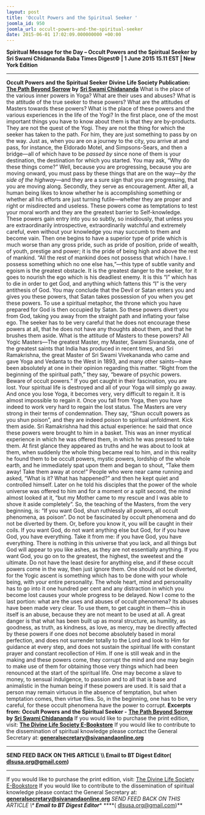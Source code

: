 ```yaml
---
layout: post
title: 'Occult Powers and the Spiritual Seeker '
joomla_id: 950
joomla_url: occult-powers-and-the-spiritual-seeker
date: 2015-06-01 17:02:09.000000000 +00:00
---
```

**Spiritual Message for the Day – Occult Powers and the Spiritual Seeker by Sri Swami Chidananda**
**Baba Times Digest© | 1 June 2015 15.11 EST | New York Edition**
* * *
**Occult Powers and the Spiritual Seeker**
**Divine Life Society Publication:** [**The Path Beyond Sorrow**](http://www.dlshq.org/download/beyond.htm#_VPID_4) **by** [**Sri Swami Chidananda**](http://www.dlshq.org/saints/chida.htm)
What is the place of the various inner powers in Yoga? What are their uses and abuses? What is the attitude of the true seeker to these powers? What are the attitudes of Masters towards these powers? What is the place of these powers and the various experiences in the life of the Yogi?
In the first place, one of the most important things you have to know about them is that they are by-products. They are not the quest of the Yogi. They are not the thing for which the seeker has taken to the path. For him, they are just something to pass by on the way. Just as, when you are on a journey to the city, you arrive at and pass, for instance, the Eldorado Motel, and Simpsons-Sears, and then a bridge—all of which have to be _passed by_ since none of them is your destination, the destination for which you started. You may ask, “Why do these things come?” Well, because you are progressing, because you are moving onward, you must pass by these things that are on the way—_by the side of the highway_—and they are a sure sign that you are progressing, that you are moving along.
Secondly, they serve as encouragement. After all, a human being likes to know whether he is accomplishing something or whether all his efforts are just turning futile—whether they are proper and right or misdirected and useless.
These powers come as temptations to test your moral worth and they are the greatest barrier to Self-knowledge. These powers gain entry into you so subtly, so insidiously, that unless you are extraordinarily introspective, extraordinarily watchful and extremely careful, even without your knowledge you may succumb to them and become vain. Then one begins to have a superior type of pride which is much worse than any gross pride, such as pride of position, pride of wealth, of youth, prestige and power; it is the pride of being high and above the rest of mankind.
“All the rest of mankind does not possess that which I have. I possess something which no one else has,”—this type of subtle vanity and egoism is the greatest obstacle. It is the greatest danger to the seeker, for it goes to nourish the ego which is his deadliest enemy. It is this “I” which has to die in order to get God, and anything which fattens this “I” is the very antithesis of God. You may conclude that the Devil or Satan enters you and gives you these powers, that Satan takes possession of you when you get these powers. To use a spiritual metaphor, the throne which you have prepared for God is then occupied by Satan. So these powers divert you from God, taking you away from the straight path and inflating your false ego.
The seeker has to be very careful that he does not encourage these powers at all, that he does not have any thoughts about them, and that he brushes them aside.
What is the attitude of Masters to these powers? All Yogic Masters—The greatest Master, my Master, Swami Sivananda, one of the greatest saints that India has produced in recent times, and Sri Ramakrishna, the great Master of Sri Swami Vivekananda who came and gave Yoga and Vedanta to the West in 1893, and many other saints—have been absolutely at one in their opinion regarding this matter. “Right from the beginning of the spiritual path,” they say, “beware of psychic powers. Beware of occult powers.” If you get caught in their fascination, you are lost. Your spiritual life is destroyed and all of your Yoga will simply go away. And once you lose Yoga, it becomes very, very difficult to regain it. It is almost impossible to regain it. Once you fall from Yoga, then you have indeed to work very hard to regain the lost status. The Masters are very strong in their terms of condemnation. They say, “Shun occult powers as you shun poison”, and they are indeed poison to spiritual unfoldment. Kick them aside.
Sri Ramakrishna had this actual experience: he said that once these powers were brought to him in a basket. This was an inner mystical experience in which he was offered them, in which he was pressed to take them. At first glance they appeared as truths and he was about to look at them, when suddenly the whole thing became real to him, and in this reality he found them to be occult powers, mystic powers, lordship of the whole earth, and he immediately spat upon them and began to shout, “Take them away! Take them away at once!” People who were near came running and asked, “What is it? What has happened?” and then he kept quiet and controlled himself. Later on he told his disciples that the power of the whole universe was offered to him and for a moment or a split second, the mind almost looked at it, “but my Mother came to my rescue and I was able to shove it aside completely”. So, the teaching of the Masters, from the very beginning, is: “If you want God, shun ruthlessly all powers, all occult phenomena, as poison”. Do not be fascinated by occult phenomena and do not be diverted by them. Or, before you know it, you will be caught in their coils. If you want God, do not want anything else but God, for if you have God, you have everything. Take it from me: if you have God, you have everything. There is nothing in this universe that you lack, and all things but God will appear to you like ashes, as they are not essentially anything.
If you want God, you go on to the greatest, the highest, the sweetest and the ultimate. Do not have the least desire for anything else, and if these occult powers come in the way, then just ignore them. One should not be diverted, for the Yogic ascent is something which has to be done with your whole being, with your entire personality. The whole heart, mind and personality has to go into it one hundred per cent and any distraction in which you become lost causes your whole progress to be delayed.
Now I come to the last portion: what are the uses and abuses of occult phenomena? Its abuses have been made very clear. To use them, to get caught in them—this in itself is an abuse, because they are not meant to be used at all. A great danger is that what has been built up as moral structure, as humility, as goodness, as truth, as kindness, as love, as mercy, may be directly affected by these powers if one does not become absolutely based in moral perfection, and does not surrender totally to the Lord and look to Him for guidance at every step, and does not sustain the spiritual life with constant prayer and constant recollection of Him. If one is still weak and in the making and these powers come, they corrupt the mind and one may begin to make use of them for obtaining those very things which had been renounced at the start of the spiritual life. One may become a slave to money, to sensual indulgence, to passion and to all that is base and animalistic in the human being if these powers are used. It is said that a person may remain virtuous in the absence of temptation, but when temptation comes, then virtue flies. So, in the beginning, one has to be very careful, for these occult phenomena have the power to corrupt.
**Excerpts from:**  **Occult Powers and the Spiritual Seeker -** [**The Path Beyond Sorrow**](http://www.dlshq.org/download/beyond.htm#_VPID_4) **by** [**Sri Swami Chidananda**](http://www.dlshq.org/saints/chida.htm)
If you would like to purchase the print edition, visit: **[The Divine Life Society E-Bookstore](http://www.dlshq.org/download/download.htm)**
If you would like to contribute to the dissemination of spiritual knowledge please contact the General Secretary at: [](mailto:%20%3Cscript%20type=%27text/javascript%27%3E%20%3C%21--%20var%20prefix%20=%20%27ma%27%20+%20%27il%27%20+%20%27to%27;%20var%20path%20=%20%27hr%27%20+%20%27ef%27%20+%20%27=%27;%20var%20addy57016%20=%20%27generalsecretary%27%20+%20%27@%27;%20addy57016%20=%20addy57016%20+%20%27sivanandaonline%27%20+%20%27.%27%20+%20%27org%27;%20document.write%28%27%3Ca%20%27%20+%20path%20+%20%27%5C%27%27%20+%20prefix%20+%20%27:%27%20+%20addy57016%20+%20%27%5C%27%3E%27%29;%20document.write%28addy57016%29;%20document.write%28%27%3C%5C/a%3E%27%29;%20//--%3E%5Cn%20%3C/script%3E%3Cscript%20type=%27text/javascript%27%3E%20%3C%21--%20document.write%28%27%3Cspan%20style=%5C%27display:%20none;%5C%27%3E%27%29;%20//--%3E%20%3C/script%3EThis%20email%20address%20is%20being%20protected%20from%20spambots.%20You%20need%20JavaScript%20enabled%20to%20view%20it.%20%3Cscript%20type=%27text/javascript%27%3E%20%3C%21--%20document.write%28%27%3C/%27%29;%20document.write%28%27span%3E%27%29;%20//--%3E%20%3C/script%3E?subject=Contribution%20to%20Dissemination%20of%20Spiritual%20Knowledge) **generalsecretary@sivanandaonline.org**
****
**SEND FEED BACK ON THIS ARTICLE \\\ Email to BT Digest Editor[](mailto:%20%3Cscript%20type=%27text/javascript%27%3E%20%3C%21--%20var%20prefix%20=%20%27ma%27%20+%20%27il%27%20+%20%27to%27;%20var%20path%20=%20%27hr%27%20+%20%27ef%27%20+%20%27=%27;%20var%20addy72654%20=%20%27dlsusa.org%27%20+%20%27@%27;%20addy72654%20=%20addy72654%20+%20%27gmail%27%20+%20%27.%27%20+%20%27com%27;%20document.write%28%27%3Ca%20%27%20+%20path%20+%20%27%5C%27%27%20+%20prefix%20+%20%27:%27%20+%20addy72654%20+%20%27%5C%27%3E%27%29;%20document.write%28addy72654%29;%20document.write%28%27%3C%5C/a%3E%27%29;%20//--%3E%5Cn%20%3C/script%3E%3Cscript%20type=%27text/javascript%27%3E%20%3C%21--%20document.write%28%27%3Cspan%20style=%5C%27display:%20none;%5C%27%3E%27%29;%20//--%3E%20%3C/script%3EThis%20email%20address%20is%20being%20protected%20from%20spambots.%20You%20need%20JavaScript%20enabled%20to%20view%20it.%20%3Cscript%20type=%27text/javascript%27%3E%20%3C%21--%20document.write%28%27%3C/%27%29;%20document.write%28%27span%3E%27%29;%20//--%3E%20%3C/script%3E?subject=DLS%20Posts)( [dlsusa.org@gmail.com](mailto:dlsusa.org@gmail.com))**
* * *
  
If you would like to purchase the print edition, visit: [The Divine Life Society E-Bookstore](http://www.dlshq.org/download/download.htm)
If you would like to contribute to the dissemination of spiritual knowledge please contact the General Secretary at: **[generalsecretary@sivanandaonline.org](mailto:generalsecretary@sivanandaonline.org)**
**SEND FEED BACK ON THIS ARTICLE \\\**  **Email to BT Digest Editor**** [](mailto:%20%3Cscript%20type=%27text/javascript%27%3E%20%3C%21--%20var%20prefix%20=%20%27ma%27%20+%20%27il%27%20+%20%27to%27;%20var%20path%20=%20%27hr%27%20+%20%27ef%27%20+%20%27=%27;%20var%20addy72654%20=%20%27dlsusa.org%27%20+%20%27@%27;%20addy72654%20=%20addy72654%20+%20%27gmail%27%20+%20%27.%27%20+%20%27com%27;%20document.write%28%27%3Ca%20%27%20+%20path%20+%20%27%5C%27%27%20+%20prefix%20+%20%27:%27%20+%20addy72654%20+%20%27%5C%27%3E%27%29;%20document.write%28addy72654%29;%20document.write%28%27%3C%5C/a%3E%27%29;%20//--%3E%5Cn%20%3C/script%3E%3Cscript%20type=%27text/javascript%27%3E%20%3C%21--%20document.write%28%27%3Cspan%20style=%5C%27display:%20none;%5C%27%3E%27%29;%20//--%3E%20%3C/script%3EThis%20email%20address%20is%20being%20protected%20from%20spambots.%20You%20need%20JavaScript%20enabled%20to%20view%20it.%20%3Cscript%20type=%27text/javascript%27%3E%20%3C%21--%20document.write%28%27%3C/%27%29;%20document.write%28%27span%3E%27%29;%20//--%3E%20%3C/script%3E?subject=DLS%20Posts)****( [dlsusa.org@gmail.com](mailto:dlsusa.org@gmail.com))**  
